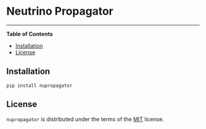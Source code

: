 # Neutrino Propagator


-----

**Table of Contents**

- [Installation](#installation)
- [License](#license)

## Installation

```console
pip install nupropagator
```

## License

`nupropagator` is distributed under the terms of the [MIT](https://spdx.org/licenses/MIT.html) license.
